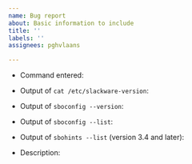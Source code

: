 ```yaml
---
name: Bug report
about: Basic information to include
title: ''
labels: ''
assignees: pghvlaans

---
```


* Command entered:

* Output of `cat /etc/slackware-version`:

* Output of `sboconfig --version`:

* Output of `sboconfig --list`:

* Output of `sbohints --list` (version 3.4 and later):

* Description:
